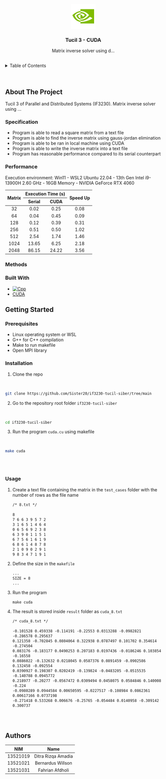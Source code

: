 <!-- LOGO -->
<br />
<div align="center">
  <a href="https://github.com/Sister20/if3230-tucil-siber">
    <img src="../../public/cuda-ic.svg" alt="Logo" width="80" height="80">
  </a>

  <h3 align="center">Tucil 3 - CUDA</h3>

  <p align="center">
    Matrix inverse solver using d...
  </p>
</div>

<!-- TABLE OF CONTENTS -->
<br />
<details>
  <summary>Table of Contents</summary>
  <ol>
    <li>
        <a href="#about-the-project">About The Project</a>
        <ul>
            <li><a href="#specification">Specification</a></li>
            <li><a href="#performance">Performance</a></li>
            <li><a href="#methods">Methods</a></li>
            <li><a href="#tech-stack">Tech Stack</a></li>
        </ul>
    </li>
    <li>
        <a href="#getting-started">Getting Started</a>
        <ul>
            <li><a href="#prerequisites">Prerequisites</a></li>
            <li><a href="#installation">Installation</a></li>
            <li><a href="#installation">Usage</a></li>
        </ul>
    </li>
    <li>
        <a href="#authors">Author</a>
    </li>
  </ol>
</details>
<br/>
<br/>

<!-- ABOUT THE PROJECT -->
## About The Project

Tucil 3 of Parallel and Distributed Systems (IF3230). Matrix inverse solver using ...

### Specification

* Program is able to read a square matrix from a text file
* Program is able to find the inverse matrix using gauss-jordan elimination
* Program is able to be ran in local machine using CUDA
* Program is able to write the inverse matrix into a text file
* Program has reasonable performance compared to its serial counterpart 

### Performance
Execution environment: Win11 - WSL2 Ubuntu 22.04 - 13th Gen Intel i9-13900H 2.60 GHz - 16GB Memory - NVIDIA GeForce RTX 4060

<table style="text-align: center;">
    <thead>
        <tr>
            <th scope="col" rowspan="2">Matrix</th>
            <th scope="col" colspan="2">Execution Time (s)</th>
            <th scope="col" rowspan="2">Speed Up</th>
        </tr>
        <tr>
            <th scope="col">Serial</th>
            <th scope="col">CUDA</th>
        </tr>
    </thead>
    <tbody>
        <tr>
            <td>32</td>
            <td>0.02</td>
            <td>0.25</td>
            <td>0.08</td>
        </tr>
        <tr>
            <td>64</td>
            <td>0.04</td>
            <td>0.45</td>
            <td>0.09</td>
        </tr>
        <tr>
            <td>128</td>
            <td>0.12</td>
            <td>0.39</td>
            <td>0.31</td>
        </tr>
        <tr>
            <td>256</td>
            <td>0.51</td>
            <td>0.50</td>
            <td>1.02</td>
        </tr>
        <tr>
            <td>512</td>
            <td>2.54</td>
            <td>1.74</td>
            <td>1.46</td>
        </tr>
        <tr>
            <td>1024</td>
            <td>13.65</td>
            <td>6.25</td>
            <td>2.18</td>
        </tr>
        <tr>
            <td>2048</td>
            <td>86.15</td>
            <td>24.22</td>
            <td>3.56</td>
        </tr>
    </tbody>
</table>

### Methods


### Built With

* [![Cpp][Cpp.cpp]][Cpp-url]
* [CUDA][CUDA-url]

<!-- GETTING STARTED -->

## Getting Started

### Prerequisites
* Linux operating system or WSL
* G++ for C++ compilation
* Make to run makefile
* Open MPI library

### Installation
1. Clone the repo
  <br/>

   ```sh
   git clone https://github.com/Sister20/if3230-tucil-siber/tree/main
   ```
2. Go to the repository root folder `if3230-tucil-siber`
  <br/>

   ```sh
   cd if3230-tucil-siber
   ```
3. Run the program `cuda.cu` using makefile
  <br/>

   ```sh
   make cuda
   ```
<br/>
<br/>

### Usage

1. Create a text file containing the matrix in the `test_cases` folder with the number of rows as the file name
    <br/>

    ```ssh
    /* 8.txt */

    8
    7 6 6 3 9 5 7 2
    3 1 6 5 1 4 6 4
    0 6 5 6 9 2 3 8
    6 3 9 0 1 1 5 1
    6 7 5 6 1 6 1 9
    6 8 6 1 4 8 7 8
    2 1 0 9 0 2 9 1
    9 8 3 4 7 1 9 1
    ```
2. Define the size in the `makefile`
    <br/>

    ```ssh
    ...
    SIZE = 8
    ...
    ```
3. Run the program
    <br/> 

    ```ssh
    make cuda
    ```
4. The result is stored inside `result` folder as `cuda_8.txt`
    <br/>

    ```ssh
    /* cuda_8.txt */

    -0.101528 0.459338 -0.114191 -0.22553 0.0313288 -0.0982821 -0.286578 0.295637
    0.121358 -0.702845 0.0804064 0.322938 0.0787497 0.101702 0.354614 -0.274504
    0.083176 -0.183177 0.0490253 0.207183 0.0197436 -0.0186246 0.103854 -0.16558
    0.0886022 -0.132632 0.0218045 0.0587376 0.0891459 -0.0902586 0.132458 -0.092554
    0.0390927 0.198307 0.0202419 -0.139824 -0.0483205 -0.0515535 -0.140788 0.0945772
    0.218977 -0.20277 -0.0567472 0.0309494 0.0458075 0.0584846 0.140008 -0.224
    -0.0980289 0.0944584 0.00650595 -0.0227517 -0.108984 0.0862361 0.00617166 0.0737198
    -0.271418 0.533268 0.006676 -0.25765 -0.054484 0.0140958 -0.309142 0.300737
    ```
<br/>
<br/>

<!-- AUTHOR -->

## Authors

| NIM | Name | 
| :---: | :---: |
| 13521019 | Ditra Rizqa Amadia | 
| 13521021 | Bernardus Willson |
| 13521031 | Fahrian Afdholi |

<!-- MARKDOWN LINKS & IMAGES -->
<!-- https://www.markdownguide.org/basic-syntax/#reference-style-links -->

[Cpp-url]: https://isocpp.org/std/the-standard
[Cpp.cpp]: https://img.shields.io/badge/c++-%2300599C.svg?style=for-the-badge&logo=c%2B%2B&logoColor=white
[CUDA-url]: https://developer.nvidia.com/cuda-zone